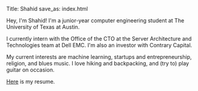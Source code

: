 Title: Shahid
save_as: index.html

Hey, I'm Shahid! I'm a junior-year computer engineering student at The University of Texas at Austin.

I currently intern with the Office of the CTO at the Server Architecture and Technologies team at Dell EMC. I'm also an investor with Contrary Capital.

My current interests are machine learning, startups and entrepreneurship, religion, and blues music. I love hiking and backpacking, and (try to) play guitar on occasion.

[Here]({filename}/downloads/resume.pdf) is my resume.
